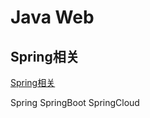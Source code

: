 # Java Web

## Spring相关
[Spring相关](/JavaSeries/JavaWeb/Spring相关.md)

Spring
SpringBoot
SpringCloud

